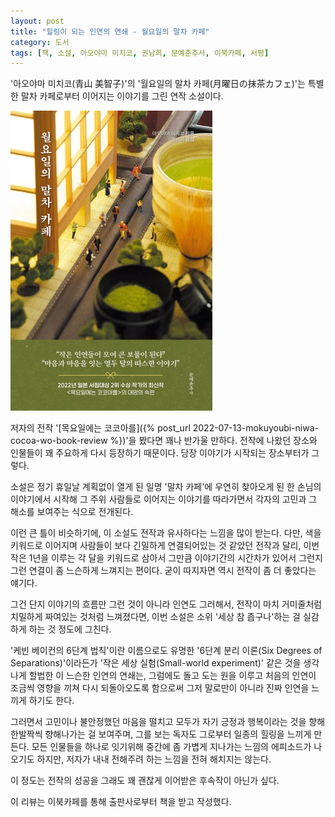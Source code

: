 ```yaml
---
layout: post
title: "힐링이 되는 인연의 연쇄 - 월요일의 말차 카페"
category: 도서
tags: [책, 소설, 아오야마 미치코, 권남희, 문예춘추사, 이북카페, 서평]
---
```


'아오야마 미치코(青山 美智子)'의
'월요일의 말차 카페(月曜日の抹茶カフェ)'는
특별한 말차 카페로부터 이어지는 이야기를 그린 연작 소설이다.

![표지](/images/book/getsuyobi-no-maccha-cafe-book-h480.jpg)

저자의 전작 '[목요일에는 코코아를]({% post_url 2022-07-13-mokuyoubi-niwa-cocoa-wo-book-review %})'을 봤다면
꽤나 반가울 만하다.
전작에 나왔던 장소와 인물들이 꽤 주요하게 다시 등장하기 때문이다.
당장 이야기가 시작되는 장소부터가 그렇다.

소설은 정기 휴일날 계획없이 열게 된 일명 '말차 카페'에
우연히 찾아오게 된 한 손님의 이야기에서 시작해
그 주위 사람들로 이어지는 이야기를 따라가면서
각자의 고민과 그 해소를 보여주는 식으로 전개된다.

이런 큰 틀이 비슷하기에,
이 소설도 전작과 유사하다는 느낌을 많이 받는다.
다만, 색을 키워드로 이어지며 사람들이 보다 긴밀하게 연결되어있는 것 같았던 전작과 달리,
이번작은 1년을 이루는 각 달을 키워드로 삼아서 그만큼 이야기간의 시간차가 있어서 그런지
그런 연결이 좀 느슨하게 느껴지는 편이다.
굳이 따지자면 역시 전작이 좀 더 좋았다는 얘기다.

그건 단지 이야기의 흐름만 그런 것이 아니라 인연도 그러해서,
전작이 마치 거미줄처럼 치밀하게 짜여있는 것처럼 느껴졌다면,
이번 소설은 소위 '세상 참 좁구나'하는 걸 실감하게 하는 것 정도에 그친다.

'케빈 베이컨의 6단계 법칙'이란 이름으로도 유명한 '6단계 분리 이론(Six Degrees of Separations)'이라든가
'작은 세상 실험(Small-world experiment)' 같은 것을 생각나게 할법한
이 느슨한 인연의 연쇄는,
그럼에도 돌고 도는 원을 이루고
처음의 인연이 조금씩 영향을 끼쳐 다시 되돌아오도록 함으로써
그저 말로만이 아니라 진짜 인연을 느끼게 하기도 한다.

그러면서 고민이나 불안정했던 마음을 떨치고
모두가 자기 긍정과 행복이라는 것을 향해 한발짝씩 향해나가는 걸 보여주며,
그를 보는 독자도 그로부터 일종의 힐링을 느끼게 만든다.
모든 인물들을 하나로 잇기위해 중간에 좀 가볍게 지나가는 느낌의 에피소드가 나오기도 하지만,
저자가 내내 전해주려 하는 느낌을 전혀 해치지는 않는다.

이 정도는 전작의 성공을 그래도 꽤 괜찮게 이어받은 후속작이 아닌가 싶다.



<div class="im im-info">
이 리뷰는 이북카페를 통해 출판사로부터 책을 받고 작성했다.
</div>
